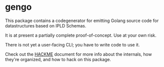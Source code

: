 gengo
=====

This package contains a codegenerator for emitting Golang source code
for datastructures based on IPLD Schemas.

It is at present a partially complete proof-of-concept.  Use at your own risk.

There is not yet a user-facing CLI; you have to write code to use it.

Check out the [HACKME](HACKME.md) document for more info about the internals,
how they're organized, and how to hack on this package.
